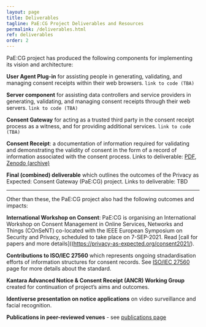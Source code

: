 ```yaml
---
layout: page
title: Deliverables
tagline: PaE:CG Project Deliverables and Resources
permalink: /deliverables.html
ref: deliverables
order: 2
---
```

PaE:CG project has produced the following components for implementing its vision and architecture:

**User Agent Plug-in** for assisting people in generating, validating, and managing consent receipts within their web browsers. `link to code (TBA)`

**Server component** for assisting data controllers and service providers in generating, validating, and managing consent receipts through their web servers. `link to code (TBA)`

**Consent Gateway** for acting as a trusted third party in the consent receipt process as a witness, and for providing additional services. `link to code (TBA)`

**Consent Receipt**: a documentation of information required for validating and demonstrating the validity of consent in the form of a record of information associated with the consent process. Links to deliverable: [PDF](deliverables/D2.4_Consent_Receipts.pdf), [Zenodo (archive)](https://doi.org/10.5281/zenodo.5076603 )

**Final (combined) deliverable** which outlines the outcomes of the Privacy as Expected: Consent Gateway (PaE:CG) project. Links to deliverable: TBD

---

Other than these, the PaE:CG project also had the following outcomes and impacts:

**International Workshop on Consent**: PaE:CG is organising an International Workshop on Consent Management in Online Services, Networks and Things (COnSeNT) co-located with the IEEE European Symposium on Security and Privacy, scheduled to take place on 7-SEP-2021. Read [call for papers and more details]((https://privacy-as-expected.org/consent2021/).

**Contributions to ISO/IEC 27560** which represents ongoing stnadardisation efforts of information structures for consent records. See [ISO/IEC 27560](https://www.iso.org/standard/80392.html) page for more details about the standard.

**Kantara Advanced Notice & Consent Receipt (ANCR) Working Group** created for continuation of project’s aims and outcomes.

**Identiverse presentation on notice applications** on video surveillance and facial recognition.

**Publications in peer-reviewed venues** - see [publications page](/publications)
